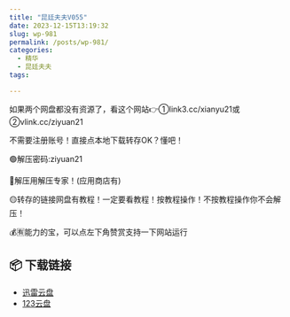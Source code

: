 ```yaml
---
title: "昆廷夫夫V055"
date: 2023-12-15T13:19:32
slug: wp-981
permalink: /posts/wp-981/
categories:
  - 精华
  - 昆廷夫夫
tags:

---
```


如果两个网盘都没有资源了，看这个网站👉①link3.cc/xianyu21或②vlink.cc/ziyuan21

不需要注册账号！直接点本地下载转存OK？懂吧！

🟢解压密码:ziyuan21

🔵解压用解压专家！(应用商店有)

🟡转存的链接网盘有教程！一定要看教程！按教程操作！不按教程操作你不会解压！

💰🈶能力的宝，可以点左下角赞赏支持一下网站运行

## 📦 下载链接
- [迅雷云盘](https://blziyuan21.com/pay-download/981?key=8d7bd4ff4d&down_id=0)
- [123云盘](https://blziyuan21.com/pay-download/981?key=8d7bd4ff4d&down_id=1)

